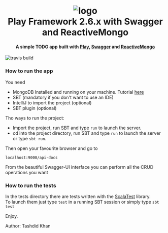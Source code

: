 <h1 align="center">
  <img src="https://raw.githubusercontent.com/ricsirigu/play26-swagger-reactivemongo/master/docs/logo.png" alt="logo">
   <br>
    Play Framework 2.6.x with Swagger and ReactiveMongo  
   <br>
  <h4 align="center">
A simple TODO app built with <a href="https://www.playframework.com/">Play<a/>, <a href="https://github.com/swagger-api/swagger-play/tree/master/play-2.6/swagger-play">Swagger<a/> and <a href="http://reactivemongo.org/">ReactiveMongo<a/>
  </h4>
    <img src="https://travis-ci.org/ricsirigu/play26-swagger-reactivemongo.svg?branch=master" alt="travis build">
</h1>


### How to run the app
You need
* MongoDB Installed and running on your machine. Tutorial [here](https://docs.mongodb.com/v3.2/tutorial/install-mongodb-on-ubuntu/)
* SBT (mandatory if you don't want to use an IDE)
* IntelliJ to import the project (optional)
* SBT plugin (optional)

Tho ways to run the project:
* Import the project, run SBT and type ```run```  to launch the server.
* cd into the project directory, run SBT and type ```run```  to launch the server or type ```sbt run```.

Then open your favourite browser and go to

```localhost:9000/api-docs```

From the beautiful Swagger-UI interface you can perform all the CRUD operations you want

### How to run the tests
In the tests directory there are tests written with the [ScalaTest](http://www.scalatest.org/) library.  
To launch them just type ```test``` in a running SBT session or simply type ```sbt test```

Enjoy.

Author: Tashdid Khan
